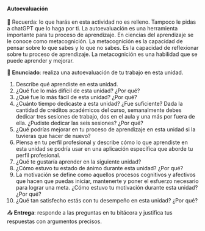 #### Autoevaluación

🔖 Recuerda: lo que harás en esta actividad no es relleno. Tampoco le pidas 
a chatGPT que lo haga por ti. La autoevaluación es una herramienta 
importante para tu proceso de aprendizaje. En ciencias del aprendizaje se 
le conoce como metacognición. La metacognición es la capacidad de pensar 
sobre lo que sabes y lo que no sabes. Es la capacidad de reflexionar sobre 
tu proceso de aprendizaje. La metacognición es una habilidad que se 
puede aprender y mejorar.

🎯 **Enunciado**: realiza una autoevaluación de tu trabajo en esta unidad.

1. Describe qué aprendiste en esta unidad.  
2. ¿Qué fue lo más difícil de esta unidad? ¿Por qué?  
3. ¿Qué fue lo más fácil de esta unidad? ¿Por qué?  
4. ¿Cuánto tiempo dedicaste a esta unidad? ¿Fue suficiente? Dada la cantidad de créditos 
académicos del curso, semanalmente debes dedicar tres sesiones de trabajo, dos en el aula 
y una más por fuera de ella. ¿Pudiste dedicar las seis sesiones? ¿Por qué?
5. ¿Qué podrías mejorar en tu proceso de aprendizaje en esta unidad si la tuvieras que 
hacer de nuevo?  
6. Piensa en tu perfil profesional y describe cómo lo que aprendiste en esta unidad 
se podría usar en una aplicación específica que aborde tu perfil profesional.    
7. ¿Qué te gustaría aprender en la siguiente unidad?  
8. ¿Cómo estuvo tu estado de ánimo durante esta unidad? ¿Por qué?  
9. La motivación se define como aquellos procesos cognitivos y afectivos que hacen que 
puedas iniciar, mantenerte y poner el esfuerzo necesario para lograr una meta. 
¿Cómo estuvo tu motivación durante esta unidad? ¿Por qué?  
10. ¿Qué tan satisfecho estás con tu desempeño en esta unidad? ¿Por qué?

📤 **Entrega**: responde a las preguntas en tu bitácora y justifica tus respuestas con 
argumentos precisos.

